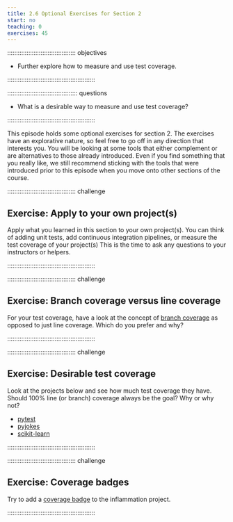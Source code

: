 ```yaml
---
title: 2.6 Optional Exercises for Section 2
start: no
teaching: 0
exercises: 45
---
```


::::::::::::::::::::::::::::::::::::::: objectives

- Further explore how to measure and use test coverage.

::::::::::::::::::::::::::::::::::::::::::::::::::

:::::::::::::::::::::::::::::::::::::::: questions

- What is a desirable way to measure and use test coverage?

::::::::::::::::::::::::::::::::::::::::::::::::::

This episode holds some optional exercises for section 2.
The exercises have an explorative nature, so feel free to go off in any direction that interests you.
You will be looking at some tools that either complement or are alternatives to those already introduced.
Even if you find something that you really like,
we still recommend sticking with the tools that were introduced prior to this episode when you move onto other sections of the course.

:::::::::::::::::::::::::::::::::::::::  challenge

## Exercise: Apply to your own project(s)

Apply what you learned in this section to your own project(s).
You can think of adding unit tests, add continuous integration pipelines,
or measure the test coverage of your project(s)
This is the time to ask any questions to your instructors or helpers.

::::::::::::::::::::::::::::::::::::::::::::::::::

:::::::::::::::::::::::::::::::::::::::  challenge

## Exercise: Branch coverage versus line coverage

For your test coverage, have a look at the concept of
[branch coverage](https://about.codecov.io/blog/line-or-branch-coverage-which-type-is-right-for-you/)
as opposed to just line coverage.
Which do you prefer and why?

::::::::::::::::::::::::::::::::::::::::::::::::::

:::::::::::::::::::::::::::::::::::::::  challenge

## Exercise: Desirable test coverage

Look at the projects below and see how much test coverage they have.
Should 100% line (or branch) coverage always be the goal? Why or why not?

- [pytest](https://github.com/pytest-dev/pytest)
- [pyjokes](https://github.com/pyjokes/pyjokes)
- [scikit-learn](https://github.com/scikit-learn/scikit-learn)

::::::::::::::::::::::::::::::::::::::::::::::::::

:::::::::::::::::::::::::::::::::::::::  challenge

## Exercise: Coverage badges

Try to add a [coverage badge](https://github.com/marketplace/actions/coverage-badge) to the inflammation project.

::::::::::::::::::::::::::::::::::::::::::::::::::




